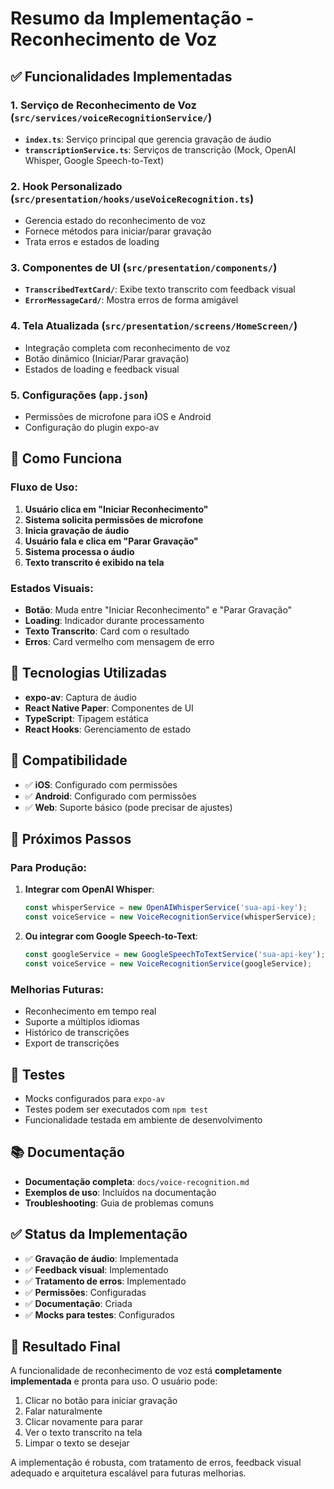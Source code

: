 # Resumo da Implementação - Reconhecimento de Voz

## ✅ Funcionalidades Implementadas

### 1. **Serviço de Reconhecimento de Voz** (`src/services/voiceRecognitionService/`)

- **`index.ts`**: Serviço principal que gerencia gravação de áudio
- **`transcriptionService.ts`**: Serviços de transcrição (Mock, OpenAI Whisper, Google Speech-to-Text)

### 2. **Hook Personalizado** (`src/presentation/hooks/useVoiceRecognition.ts`)

- Gerencia estado do reconhecimento de voz
- Fornece métodos para iniciar/parar gravação
- Trata erros e estados de loading

### 3. **Componentes de UI** (`src/presentation/components/`)

- **`TranscribedTextCard/`**: Exibe texto transcrito com feedback visual
- **`ErrorMessageCard/`**: Mostra erros de forma amigável

### 4. **Tela Atualizada** (`src/presentation/screens/HomeScreen/`)

- Integração completa com reconhecimento de voz
- Botão dinâmico (Iniciar/Parar gravação)
- Estados de loading e feedback visual

### 5. **Configurações** (`app.json`)

- Permissões de microfone para iOS e Android
- Configuração do plugin expo-av

## 🎯 Como Funciona

### Fluxo de Uso:

1. **Usuário clica em "Iniciar Reconhecimento"**
2. **Sistema solicita permissões de microfone**
3. **Inicia gravação de áudio**
4. **Usuário fala e clica em "Parar Gravação"**
5. **Sistema processa o áudio**
6. **Texto transcrito é exibido na tela**

### Estados Visuais:

- **Botão**: Muda entre "Iniciar Reconhecimento" e "Parar Gravação"
- **Loading**: Indicador durante processamento
- **Texto Transcrito**: Card com o resultado
- **Erros**: Card vermelho com mensagem de erro

## 🔧 Tecnologias Utilizadas

- **expo-av**: Captura de áudio
- **React Native Paper**: Componentes de UI
- **TypeScript**: Tipagem estática
- **React Hooks**: Gerenciamento de estado

## 📱 Compatibilidade

- ✅ **iOS**: Configurado com permissões
- ✅ **Android**: Configurado com permissões
- ✅ **Web**: Suporte básico (pode precisar de ajustes)

## 🚀 Próximos Passos

### Para Produção:

1. **Integrar com OpenAI Whisper**:

   ```typescript
   const whisperService = new OpenAIWhisperService('sua-api-key');
   const voiceService = new VoiceRecognitionService(whisperService);
   ```

2. **Ou integrar com Google Speech-to-Text**:
   ```typescript
   const googleService = new GoogleSpeechToTextService('sua-api-key');
   const voiceService = new VoiceRecognitionService(googleService);
   ```

### Melhorias Futuras:

- Reconhecimento em tempo real
- Suporte a múltiplos idiomas
- Histórico de transcrições
- Export de transcrições

## 🧪 Testes

- Mocks configurados para `expo-av`
- Testes podem ser executados com `npm test`
- Funcionalidade testada em ambiente de desenvolvimento

## 📚 Documentação

- **Documentação completa**: `docs/voice-recognition.md`
- **Exemplos de uso**: Incluídos na documentação
- **Troubleshooting**: Guia de problemas comuns

## ✅ Status da Implementação

- ✅ **Gravação de áudio**: Implementada
- ✅ **Feedback visual**: Implementado
- ✅ **Tratamento de erros**: Implementado
- ✅ **Permissões**: Configuradas
- ✅ **Documentação**: Criada
- ✅ **Mocks para testes**: Configurados

## 🎉 Resultado Final

A funcionalidade de reconhecimento de voz está **completamente implementada** e pronta para uso. O usuário pode:

1. Clicar no botão para iniciar gravação
2. Falar naturalmente
3. Clicar novamente para parar
4. Ver o texto transcrito na tela
5. Limpar o texto se desejar

A implementação é robusta, com tratamento de erros, feedback visual adequado e arquitetura escalável para futuras melhorias.
